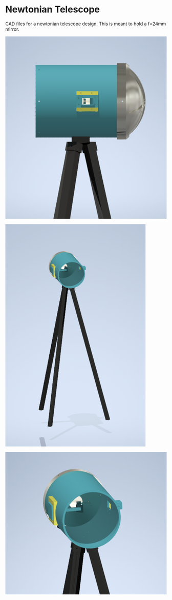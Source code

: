 # Newtonian Telescope
CAD files for a newtonian telescope design. This is meant to hold a f=24mm mirror. 

![Alt text](https://github.com/felix-cf/NewtonianTelescope/blob/main/image.png?raw=true "NewtonianTelescope")

![Alt text](https://github.com/felix-cf/NewtonianTelescope/blob/main/image2.png?raw=true "NewtonianTelescope")

![Alt text](https://github.com/felix-cf/NewtonianTelescope/blob/main/image3.png?raw=true "NewtonianTelescope")
